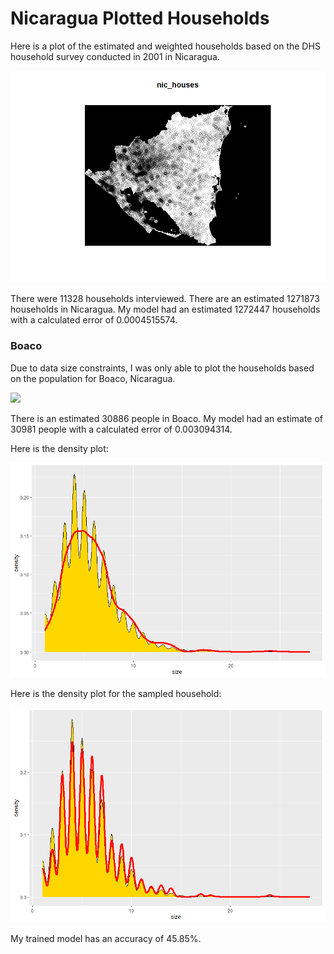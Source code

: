 # Nicaragua Plotted Households

Here is a plot of the estimated and weighted households based on the DHS household survey conducted in 2001 in Nicaragua. 

![](nic_houses.png)

There were 11328 households interviewed. There are an estimated 1271873 households in Nicaragua. My model had an estimated 1272447 households with a calculated error of 0.0004515574.

### Boaco
Due to data size constraints, I was only able to plot the households based on the population for Boaco, Nicaragua.

![](boaco_pnss.png)

There is an estimated 30886 people in Boaco. My model had an estimate of 30981 people with a calculated error of 0.003094314.

Here is the density plot:

![](boaco_hhs.png)

Here is the density plot for the sampled household:

![](boaco_sample.png)

My trained model has an accuracy of 45.85%.

